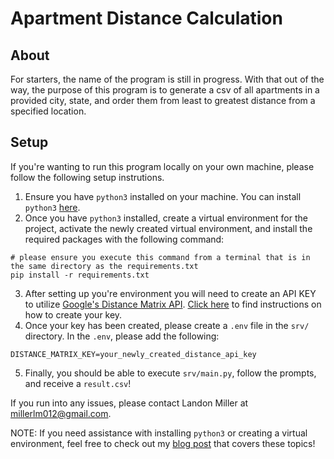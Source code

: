 # Apartment Distance Calculation

## About

For starters, the name of the program is still in progress. With that out of the way, the purpose of this program is to generate a csv of all apartments in a provided city, state, and order them from least to greatest distance from a specified location.

## Setup

If you're wanting to run this program locally on your own machine, please follow the following setup instrutions.

1. Ensure you have `python3` installed on your machine. You can install `python3` [here](https://www.python.org/downloads/).
2. Once you have `python3` installed, create a virtual environment for the project, activate the newly created virtual environment, and install the required packages with the following command:

```
# please ensure you execute this command from a terminal that is in the same directory as the requirements.txt
pip install -r requirements.txt
```

3. After setting up you're environment you will need to create an API KEY to utilize [Google's Distance Matrix API](https://developers.google.com/maps/documentation/distance-matrix/overview). [Click here](https://developers.google.com/maps/documentation/distance-matrix/get-api-key#creating-api-keys) to find instructions on how to create your key.
4. Once your key has been created, please create a `.env` file in the `srv/` directory. In the `.env`, please add the following:

```
DISTANCE_MATRIX_KEY=your_newly_created_distance_api_key
```

5. Finally, you should be able to execute `srv/main.py`, follow the prompts, and receive a `result.csv`! 

If you run into any issues, please contact Landon Miller at millerlm012@gmail.com.


NOTE: If you need assistance with installing `python3` or creating a virtual environment, feel free to check out my [blog post](https://landon-miller.com/blog/posts/python-tutorials/getting-started) that covers these topics!